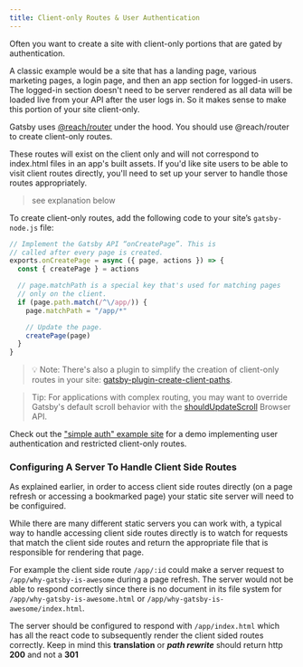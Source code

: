 ```yaml
---
title: Client-only Routes & User Authentication
---
```


Often you want to create a site with client-only portions that are gated by authentication.

A classic example would be a site that has a landing page, various marketing pages, a login page, and then an app section for logged-in users. The logged-in section doesn't need to be server rendered as all data will be loaded live from your API after the user logs in. So it makes sense to make this portion of your site client-only.

Gatsby uses [@reach/router](https://reach.tech/router/) under the hood. You should use @reach/router to create client-only routes.

These routes will exist on the client only and will not correspond to index.html files in an app's built assets. If you'd like site users to be able to visit client routes directly, you'll need to set up your server to handle those routes appropriately.
> see explanation below

To create client-only routes, add the following code to your site’s `gatsby-node.js` file:

```javascript:title=gatsby-node.js
// Implement the Gatsby API “onCreatePage”. This is
// called after every page is created.
exports.onCreatePage = async ({ page, actions }) => {
  const { createPage } = actions

  // page.matchPath is a special key that's used for matching pages
  // only on the client.
  if (page.path.match(/^\/app/)) {
    page.matchPath = "/app/*"

    // Update the page.
    createPage(page)
  }
}
```

> 💡 Note: There's also a plugin to simplify the creation of client-only routes in your site:
> [gatsby-plugin-create-client-paths](/packages/gatsby-plugin-create-client-paths/).

> Tip: For applications with complex routing, you may want to override Gatsby's default scroll behavior with the [shouldUpdateScroll](/docs/browser-apis/#shouldUpdateScroll) Browser API.

Check out the ["simple auth" example site](https://github.com/gatsbyjs/gatsby/blob/master/examples/simple-auth/) for a demo implementing user authentication and restricted client-only routes.

### Configuring A Server To Handle Client Side Routes
As explained earlier, in order to access client side routes directly (on a page refresh or accessing a bookmarked page) your static site server will need to be configuired. 

While there are many different static servers you can work with, a typical way to handle accessing client side routes directly is to watch for requests that match the client side routes and return the appropriate file that is responsible for rendering that page. 

For example the client side route `/app/:id` could make a server request to `/app/why-gatsby-is-awesome` during a page refresh. The server would not be able to respond correctly since there is no document in its file system for `/app/why-gatsby-is-awesome.html` or `/app/why-gatsby-is-awesome/index.html`. 

The server should be configured to respond with `/app/index.html` which has all the react code to subsequently render the client sided routes correctly. Keep in mind this __translation__ or ___path rewrite___ should return http __200__ and not a __301__

